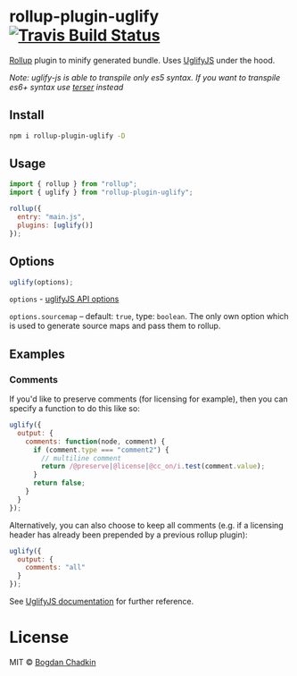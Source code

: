 # rollup-plugin-uglify [![Travis Build Status][travis-img]][travis]

[travis-img]: https://travis-ci.org/TrySound/rollup-plugin-uglify.svg
[travis]: https://travis-ci.org/TrySound/rollup-plugin-uglify

[Rollup](https://github.com/rollup/rollup) plugin to minify generated bundle. Uses [UglifyJS](https://github.com/mishoo/UglifyJS2) under the hood.

_Note: uglify-js is able to transpile only es5 syntax. If you want to transpile es6+ syntax use [terser](https://github.com/TrySound/rollup-plugin-terser) instead_

## Install

```sh
npm i rollup-plugin-uglify -D
```

## Usage

```js
import { rollup } from "rollup";
import { uglify } from "rollup-plugin-uglify";

rollup({
  entry: "main.js",
  plugins: [uglify()]
});
```

## Options

```js
uglify(options);
```

`options` - [uglifyJS API options](https://github.com/mishoo/UglifyJS2/blob/master/README.md#minify-options)

`options.sourcemap` – default: `true`, type: `boolean`. The only own option which is used to generate source maps and pass them to rollup.

## Examples

### Comments

If you'd like to preserve comments (for licensing for example), then you can specify a function to do this like so:

```js
uglify({
  output: {
    comments: function(node, comment) {
      if (comment.type === "comment2") {
        // multiline comment
        return /@preserve|@license|@cc_on/i.test(comment.value);
      }
      return false;
    }
  }
});
```

Alternatively, you can also choose to keep all comments (e.g. if a licensing header has already been prepended by a previous rollup plugin):

```js
uglify({
  output: {
    comments: "all"
  }
});
```

See [UglifyJS documentation](https://github.com/mishoo/UglifyJS2/blob/master/README.md) for further reference.

# License

MIT © [Bogdan Chadkin](mailto:trysound@yandex.ru)
